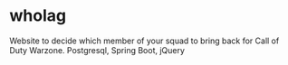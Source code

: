 # wholag
Website to decide which member of your squad to bring back for Call of Duty Warzone. Postgresql, Spring Boot, jQuery
